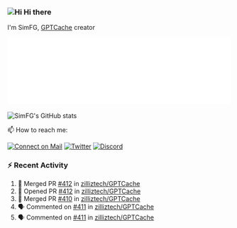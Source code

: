 ### <img src='https://qpluspicture.oss-cn-beijing.aliyuncs.com/6LjjQA/Hi.gif' alt='Hi' width="24"/> Hi there

I'm SimFG, [GPTCache](https://github.com/zilliztech/GPTCache) creator

![Metrics 👋](/metrics.plugin.followup.user.svg)

![SimFG's GitHub stats](https://github-readme-stats.vercel.app/api?username=SimFG&show_icons=true&theme=radical&count_private=true)

📫 How to reach me:

[![Connect on Mail](https://img.shields.io/badge/Ask%20me-anything-1abc9c.svg)](mailto:1142838399@qq.com)
[![Twitter](https://img.shields.io/twitter/follow/FogSim?style=social)](https://twitter.com/FogSim)
[![Discord](https://img.shields.io/discord/1092648432495251507?label=Discord&logo=discord)](https://discord.gg/Q8C6WEjSWV)

### :zap: Recent Activity

<!--START_SECTION:activity-->
1. 🎉 Merged PR [#412](https://github.com/zilliztech/GPTCache/pull/412) in [zilliztech/GPTCache](https://github.com/zilliztech/GPTCache)
2. 💪 Opened PR [#412](https://github.com/zilliztech/GPTCache/pull/412) in [zilliztech/GPTCache](https://github.com/zilliztech/GPTCache)
3. 🎉 Merged PR [#410](https://github.com/zilliztech/GPTCache/pull/410) in [zilliztech/GPTCache](https://github.com/zilliztech/GPTCache)
4. 🗣 Commented on [#411](https://github.com/zilliztech/GPTCache/issues/411) in [zilliztech/GPTCache](https://github.com/zilliztech/GPTCache)
5. 🗣 Commented on [#411](https://github.com/zilliztech/GPTCache/issues/411) in [zilliztech/GPTCache](https://github.com/zilliztech/GPTCache)
<!--END_SECTION:activity-->

